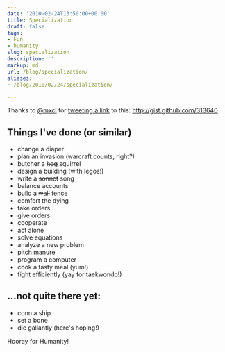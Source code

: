 ```yaml
---
date: '2010-02-24T13:50:00+00:00'
title: Specialization
draft: false
tags:
- Fun
- humanity
slug: specialization
description: ''
markup: md
url: /blog/specialization/
aliases:
- /blog/2010/02/24/specialization/

---
```


Thanks to [@mxcl](http://twitter.com/mxcl/) for [tweeting a link](http://twitter.com/mxcl/status/9585025686) to this: <http://gist.github.com/313640>  
  
Things I've done (or similar)
-----------------------------

* change a diaper
* plan an invasion (warcraft counts, right?)
* butcher a ~~hog~~ squirrel
* design a building (with legos!)
* write a ~~sonnet~~ song
* balance accounts
* build a ~~wall~~ fence
* comfort the dying
* take orders
* give orders
* cooperate
* act alone
* solve equations
* analyze a new problem
* pitch manure
* program a computer
* cook a tasty meal (yum!)
* fight efficiently (yay for taekwondo!)

  
...not quite there yet:
-----------------------

* conn a ship
* set a bone
* die gallantly (here's hoping!)

  
  
Hooray for Humanity!